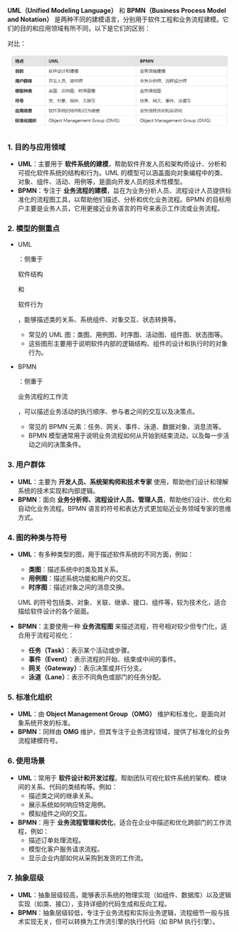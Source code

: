 **UML（Unified Modeling Language）** 和 **BPMN（Business Process Model and Notation）** 是两种不同的建模语言，分别用于软件工程和业务流程建模。它们的目的和应用领域有所不同，以下是它们的区别：

对比：

![](image\umlbpmn.png)

### 1. **目的与应用领域**

- **UML**：主要用于 **软件系统的建模**，帮助软件开发人员和架构师设计、分析和可视化软件系统的结构和行为。UML 的模型可以涵盖面向对象编程中的类、对象、组件、活动、用例等，是面向开发人员的技术性模型。
- **BPMN**：专注于 **业务流程的建模**，旨在为业务分析人员、流程设计人员提供标准化的流程图工具，以帮助他们描述、分析和优化业务流程。BPMN 的目标用户主要是业务人员，它用更接近业务语言的符号来表示工作流或业务流程。

### 2. **模型的侧重点**

- UML

  ：侧重于 

  软件结构

   和 

  软件行为

  ，能够描述类的关系、系统组件、对象交互、状态转换等。

  - 常见的 UML 图：类图、用例图、时序图、活动图、组件图、状态图等。
  - 这些图形主要用于说明软件内部的逻辑结构、组件的设计和执行时的对象行为。

- BPMN

  ：侧重于 

  业务流程的工作流

  ，可以描述业务活动的执行顺序、参与者之间的交互以及决策点。

  - 常见的 BPMN 元素：任务、网关、事件、泳道、数据对象、消息流等。
  - BPMN 模型通常用于说明业务流程如何从开始到结束流动，以及每一步活动之间的决策条件。

### 3. **用户群体**

- **UML**：主要为 **开发人员、系统架构师和技术专家** 使用，帮助他们设计和理解系统的技术实现和内部逻辑。
- **BPMN**：面向 **业务分析师、流程设计人员、管理人员**，帮助他们设计、优化和自动化业务流程。BPMN 语言的符号和表达方式更加贴近业务领域专家的思维方式。

### 4. **图的种类与符号**

- **UML**：有多种类型的图，用于描述软件系统的不同方面，例如：

  - **类图**：描述系统中的类及其关系。
  - **用例图**：描述系统功能和用户的交互。
  - **时序图**：描述对象之间的消息交换。

  UML 的符号包括类、对象、关联、继承、接口、组件等，较为技术化，适合描绘软件设计的各个层面。

- **BPMN**：主要使用一种 **业务流程图** 来描述流程，符号相对较少但专门化，适合用于流程可视化：

  - **任务（Task）**：表示某个活动或步骤。
  - **事件（Event）**：表示流程的开始、结束或中间的事件。
  - **网关（Gateway）**：表示决策或并行分支。
  - **泳道（Lane）**：表示不同角色或部门的任务分配。

### 5. **标准化组织**

- **UML**：由 **Object Management Group（OMG）** 维护和标准化，是面向对象系统开发的标准。
- **BPMN**：同样由 **OMG** 维护，但其专注于业务流程领域，提供了标准化的业务流程建模符号。

### 6. **使用场景**

- **UML**：常用于 **软件设计和开发过程**，帮助团队可视化软件系统的架构、模块间的关系、代码的类结构等。例如：
  - 描述类之间的继承关系。
  - 展示系统如何响应特定用例。
  - 模拟组件之间的交互。
- **BPMN**：用于 **业务流程管理和优化**，适合在企业中描述和优化跨部门的工作流程，例如：
  - 描述订单处理流程。
  - 模型化客户服务请求流程。
  - 显示企业内部如何从采购到发货的工作流。

### 7. **抽象层级**

- **UML**：抽象层级较高，能够表示系统的物理实现（如组件、数据库）以及逻辑实现（如类、接口），支持详细的代码生成和反向工程。
- **BPMN**：抽象层级较低，专注于业务流程和实际业务逻辑，流程细节一般与技术实现无关，但可以转换为工作流引擎的执行代码（如 BPM 执行引擎）。